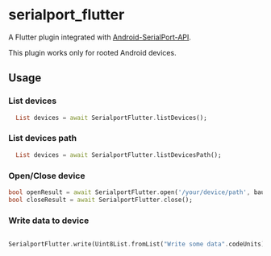 # serialport_flutter


A Flutter plugin integrated with [Android-SerialPort-API](https://github.com/licheedev/Android-SerialPort-API).

This plugin works only for rooted Android devices.


## Usage

### List devices

``` dart
  List devices = await SerialportFlutter.listDevices();

```
### List devices path

``` dart
  List devices = await SerialportFlutter.listDevicesPath();

```
### Open/Close device

``` dart
bool openResult = await SerialportFlutter.open('/your/device/path', baudrate, dataBits, parity, stopBits);
bool closeResult = await SerialportFlutter.close();
```

### Write data to device

``` dart

SerialportFlutter.write(Uint8List.fromList("Write some data".codeUnits));
```

